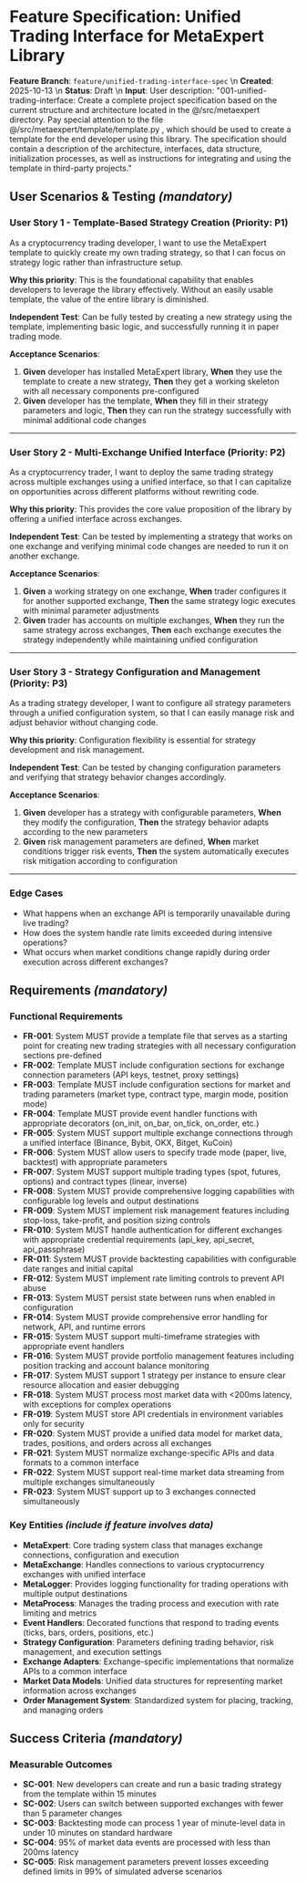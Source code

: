 # Feature Specification: Unified Trading Interface for MetaExpert Library

**Feature Branch**: `feature/unified-trading-interface-spec`  \n
**Created**: 2025-10-13  \n
**Status**: Draft  \n
**Input**: User description: "001-unified-trading-interface: Create a complete project specification based on the current structure and architecture located in the @/src/metaexpert directory. Pay special attention to the file @/src/metaexpert/template/template.py , which should be used to create a template for the end developer using this library. The specification should contain a description of the architecture, interfaces, data structure, initialization processes, as well as instructions for integrating and using the template in third-party projects."

## User Scenarios & Testing *(mandatory)*

### User Story 1 - Template-Based Strategy Creation (Priority: P1)

As a cryptocurrency trading developer, I want to use the MetaExpert template to quickly create my own trading strategy, so that I can focus on strategy logic rather than infrastructure setup.

**Why this priority**: This is the foundational capability that enables developers to leverage the library effectively. Without an easily usable template, the value of the entire library is diminished.

**Independent Test**: Can be fully tested by creating a new strategy using the template, implementing basic logic, and successfully running it in paper trading mode.

**Acceptance Scenarios**:

1. **Given** developer has installed MetaExpert library, **When** they use the template to create a new strategy, **Then** they get a working skeleton with all necessary components pre-configured
2. **Given** developer has the template, **When** they fill in their strategy parameters and logic, **Then** they can run the strategy successfully with minimal additional code changes

---

### User Story 2 - Multi-Exchange Unified Interface (Priority: P2)

As a cryptocurrency trader, I want to deploy the same trading strategy across multiple exchanges using a unified interface, so that I can capitalize on opportunities across different platforms without rewriting code.

**Why this priority**: This provides the core value proposition of the library by offering a unified interface across exchanges.

**Independent Test**: Can be tested by implementing a strategy that works on one exchange and verifying minimal code changes are needed to run it on another exchange.

**Acceptance Scenarios**:

1. **Given** a working strategy on one exchange, **When** trader configures it for another supported exchange, **Then** the same strategy logic executes with minimal parameter adjustments
2. **Given** trader has accounts on multiple exchanges, **When** they run the same strategy across exchanges, **Then** each exchange executes the strategy independently while maintaining unified configuration

---

### User Story 3 - Strategy Configuration and Management (Priority: P3)

As a trading strategy developer, I want to configure all strategy parameters through a unified configuration system, so that I can easily manage risk and adjust behavior without changing code.

**Why this priority**: Configuration flexibility is essential for strategy development and risk management.

**Independent Test**: Can be tested by changing configuration parameters and verifying that strategy behavior changes accordingly.

**Acceptance Scenarios**:

1. **Given** developer has a strategy with configurable parameters, **When** they modify the configuration, **Then** the strategy behavior adapts according to the new parameters
2. **Given** risk management parameters are defined, **When** market conditions trigger risk events, **Then** the system automatically executes risk mitigation according to configuration

---

### Edge Cases

- What happens when an exchange API is temporarily unavailable during live trading?
- How does the system handle rate limits exceeded during intensive operations?
- What occurs when market conditions change rapidly during order execution across different exchanges?

## Requirements *(mandatory)*

### Functional Requirements

- **FR-001**: System MUST provide a template file that serves as a starting point for creating new trading strategies with all necessary configuration sections pre-defined
- **FR-002**: Template MUST include configuration sections for exchange connection parameters (API keys, testnet, proxy settings)
- **FR-003**: Template MUST include configuration sections for market and trading parameters (market type, contract type, margin mode, position mode)
- **FR-004**: Template MUST provide event handler functions with appropriate decorators (on_init, on_bar, on_tick, on_order, etc.)
- **FR-005**: System MUST support multiple exchange connections through a unified interface (Binance, Bybit, OKX, Bitget, KuCoin)
- **FR-006**: System MUST allow users to specify trade mode (paper, live, backtest) with appropriate parameters
- **FR-007**: System MUST support multiple trading types (spot, futures, options) and contract types (linear, inverse)
- **FR-008**: System MUST provide comprehensive logging capabilities with configurable log levels and output destinations
- **FR-009**: System MUST implement risk management features including stop-loss, take-profit, and position sizing controls
- **FR-010**: System MUST handle authentication for different exchanges with appropriate credential requirements (api_key, api_secret, api_passphrase)
- **FR-011**: System MUST provide backtesting capabilities with configurable date ranges and initial capital
- **FR-012**: System MUST implement rate limiting controls to prevent API abuse
- **FR-013**: System MUST persist state between runs when enabled in configuration
- **FR-014**: System MUST provide comprehensive error handling for network, API, and runtime errors
- **FR-015**: System MUST support multi-timeframe strategies with appropriate event handlers
- **FR-016**: System MUST provide portfolio management features including position tracking and account balance monitoring
- **FR-017**: System MUST support 1 strategy per instance to ensure clear resource allocation and easier debugging 
- **FR-018**: System MUST process most market data with <200ms latency, with exceptions for complex operations
- **FR-019**: System MUST store API credentials in environment variables only for security
- **FR-020**: System MUST provide a unified data model for market data, trades, positions, and orders across all exchanges
- **FR-021**: System MUST normalize exchange-specific APIs and data formats to a common interface
- **FR-022**: System MUST support real-time market data streaming from multiple exchanges simultaneously
- **FR-023**: System MUST support up to 3 exchanges connected simultaneously

### Key Entities *(include if feature involves data)*

- **MetaExpert**: Core trading system class that manages exchange connections, configuration and execution
- **MetaExchange**: Handles connections to various cryptocurrency exchanges with unified interface
- **MetaLogger**: Provides logging functionality for trading operations with multiple output destinations
- **MetaProcess**: Manages the trading process and execution with rate limiting and metrics
- **Event Handlers**: Decorated functions that respond to trading events (ticks, bars, orders, positions, etc.)
- **Strategy Configuration**: Parameters defining trading behavior, risk management, and execution settings
- **Exchange Adapters**: Exchange-specific implementations that normalize APIs to a common interface
- **Market Data Models**: Unified data structures for representing market information across exchanges
- **Order Management System**: Standardized system for placing, tracking, and managing orders

## Success Criteria *(mandatory)*

### Measurable Outcomes

- **SC-001**: New developers can create and run a basic trading strategy from the template within 15 minutes
- **SC-002**: Users can switch between supported exchanges with fewer than 5 parameter changes
- **SC-003**: Backtesting mode can process 1 year of minute-level data in under 10 minutes on standard hardware
- **SC-004**: 95% of market data events are processed with less than 200ms latency
- **SC-005**: Risk management parameters prevent losses exceeding defined limits in 99% of simulated adverse scenarios